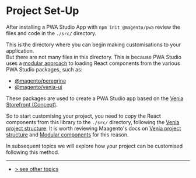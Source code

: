 # Project Set-Up
After installing a PWA Studio App with `npm init @magento/pwa` review the files and code in the `./src/` directory.

This is the directory where you can begin making customisations to your application.  
But there are not many files in this directory. 
This is because PWA Studio uses a [modular approach] to loading React components from the various PWA Studio packages, such as:
- [@magento/peregrine]
- [@magento/venia-ui]

These packages are used to create a PWA Studio app based on the [Venia Storefront (Concept)].    

So to start customising your project, you need to copy the React components from this library to the `./src/` directory, 
following the [Venia project structure]. It is worth reviewing Maagento's docs on [Venia project structure] and [Modular components] for this reason.

In subsequent topics we will explore how your project can be customised following this method.

---
- [> see other topics](../../README.md#Topics)

[modular approach]: https://magento.github.io/pwa-studio/technologies/theme-vs-storefront/#inheritance-vs-modularity
[@magento/peregrine]: https://www.npmjs.com/package/@magento/peregrine
[@magento/venia-ui]: https://www.npmjs.com/package/@magento/venia-ui
[Venia Storefront (Concept)]: https://magento.github.io/pwa-studio/venia-pwa-concept/
[Venia project structure]: https://magento.github.io/pwa-studio/venia-pwa-concept/project-structure/
[Modular components]: https://github.com/magento/pwa-studio/blob/v4.0.0/pwa-devdocs/src/venia-pwa-concept/features/modular-components/index.md
[Update site Footer]: ../update-site-footer/index.md
